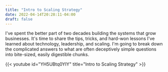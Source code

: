 ```yaml
---
title: "Intro to Scaling Strategy"
date: 2022-04-14T20:28:11-04:00
draft: false
---
```


I've spent the better part of two decades building the systems that grow businesses. It's time to share the tips, tricks, and hard-won lessons I've learned about technology, leadership, and scaling. I'm going to break down the complicated answers to what are often deceptively simple questions into bite-sized, easily digestible chunks.

{{< youtube id="YH5UBtq0YIY" title="Intro to Scaling Strategy" >}}
